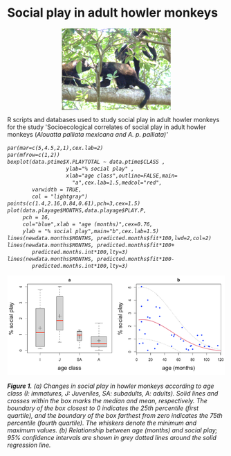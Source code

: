 # Social play in adult howler monkeys
<center>
    <img src="figures/two adult males and one adult female playing.png" width="50%" alt="" class="center" align="middle" alt="howler adult monkeys playing">
</center>
<p>
R scripts and databases used to study social play in adult howler monkeys for the study 'Socioecological correlates of social play in adult howler monkeys (<i>Alouatta palliata mexicana<i/> and <i>A. p. palliata<i/>)'
</p>  
</i>  
    
```
par(mar=c(5,4.5,2,1),cex.lab=2)
par(mfrow=c(1,2))
boxplot(data.ptime$X.PLAYTOTAL ~ data.ptime$CLASS ,
                   ylab="% social play" ,
                   xlab="age class",outline=FALSE,main=
                     "a",cex.lab=1.5,medcol="red",
        varwidth = TRUE,
        col = "lightgray")
points(c(1.4,2.16,0.84,0.61),pch=3,cex=1.5)
plot(data.playage$MONTHS,data.playage$PLAY.P,
     pch = 16,
     col="blue",xlab = "age (months)",cex=0.76, 
     ylab = "% social play",main="b",cex.lab=1.5)
lines(newdata.months$MONTHS, predicted.months$fit*100,lwd=2,col=2)
lines(newdata.months$MONTHS, predicted.months$fit*100+
        predicted.months.int*100,lty=3)
lines(newdata.months$MONTHS, predicted.months$fit*100-
        predicted.months.int*100,lty=3)
```

<img src="figures/fig1.png" alt="Simply Easy Learning">
<p>
<b>Figure 1.</b> (a) Changes in social play in howler monkeys according to age class (I: immatures, J: Juveniles, SA: subadults, A: adults). Solid lines and crosses within the box marks the median and mean, respectively. The boundary of the box closest to 0 indicates the 25th percentile (first quartile), and the boundary of the box farthest from zero indicates the 75th percentile (fourth quartile). The whiskers denote the minimum and maximum values. (b) Relationship between age (months) and social play; 95% confidence intervals are shown in grey dotted lines around the solid regression line.
</p>
   

